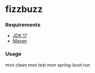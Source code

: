 # fizzbuzz

### Requirements

* [JDK 17](https://www.oracle.com/java/technologies/javase/jdk17-archive-downloads.html)
* [Maven](https://maven.apache.org)

### Usage

mvn clean
mvn test
mvn spring-boot:run
